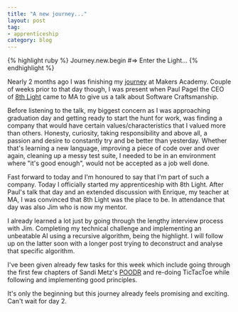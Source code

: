 ```yaml
---
title: "A new journey..."
layout: post
tag:
- apprenticeship
category: blog
---
```


{% highlight ruby %}
Journey.new.begin
#=> Enter the Light...
{% endhighlight %}

Nearly 2 months ago I was finishing my [journey](http://shokunin.roon.io) at Makers Academy. Couple of weeks prior to that day though, I was present when Paul Pagel the CEO of [8th Light](http://8thlight.com) came to MA to give us a talk about Software Craftsmanship.

Before listening to the talk, my biggest concern as I was approaching graduation day and getting ready to start the hunt for work, was finding a company that would have certain values/characteristics that I valued more than others. Honesty, curiosity, taking responsibility and above all, a passion and desire to constantly try and be better than yesterday. Whether that's learning a new language, improving a piece of code over and over again, cleaning up a messy test suite, I needed to be in an environment where "it's good enough", would not be accepted as a job well done.

Fast forward to today and I'm honoured to say that I'm part of such a company. Today I officially started my apprenticeship with 8th Light. After Paul's talk that day and an extended discussion with Enrique, my teacher at MA, I was convinced that 8th Light was the place to be. In attendance that day was also Jim who is now my mentor.

I already learned a lot just by going through the lengthy interview process with Jim. Completing my technical challenge and implementing an unbeatable AI using a recursive algorithm, being the highlight. I will follow up on the latter soon with a longer post trying to deconstruct and analyse that specific algorithm.

I've been given already few tasks for this week which include going through the first few chapters of Sandi Metz's [POODR](http://www.sandimetz.com/poodr/) and re-doing TicTacToe while following and implementing good principles.

It's only the beginning but this journey already feels promising and exciting. Can't wait for day 2.
